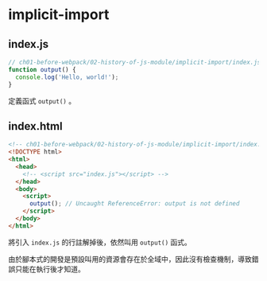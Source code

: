 # implicit-import

## index.js

```js
// ch01-before-webpack/02-history-of-js-module/implicit-import/index.js
function output() {
  console.log('Hello, world!');
}
```

定義函式 `output()` 。

## index.html

```html
<!-- ch01-before-webpack/02-history-of-js-module/implicit-import/index.html -->
<!DOCTYPE html>
<html>
  <head>
    <!-- <script src="index.js"></script> -->
  </head>
  <body>
    <script>
      output(); // Uncaught ReferenceError: output is not defined
    </script>
  </body>
</html>
```

將引入 `index.js` 的行註解掉後，依然叫用 `output()` 函式。

由於腳本式的開發是預設叫用的資源會存在於全域中，因此沒有檢查機制，導致錯誤只能在執行後才知道。
